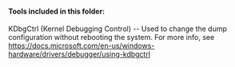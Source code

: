 #### Tools included in this folder:

KDbgCtrl (Kernel Debugging Control) -- Used to change the dump configuration without rebooting the system. For more info, see https://docs.microsoft.com/en-us/windows-hardware/drivers/debugger/using-kdbgctrl
